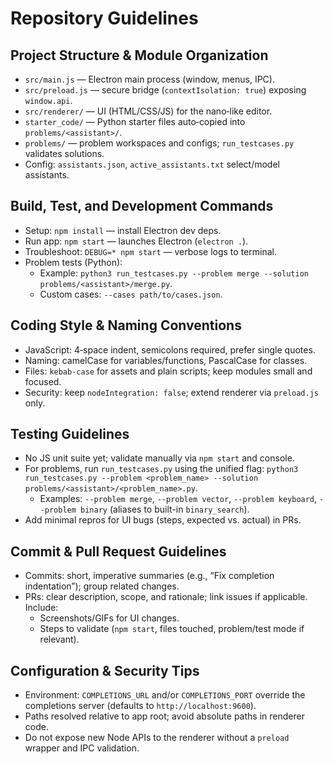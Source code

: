 # Repository Guidelines

## Project Structure & Module Organization
- `src/main.js` — Electron main process (window, menus, IPC).
- `src/preload.js` — secure bridge (`contextIsolation: true`) exposing `window.api`.
- `src/renderer/` — UI (HTML/CSS/JS) for the nano‑like editor.
- `starter_code/` — Python starter files auto‑copied into `problems/<assistant>/`.
- `problems/` — problem workspaces and configs; `run_testcases.py` validates solutions.
- Config: `assistants.json`, `active_assistants.txt` select/model assistants.

## Build, Test, and Development Commands
- Setup: `npm install` — install Electron dev deps.
- Run app: `npm start` — launches Electron (`electron .`).
- Troubleshoot: `DEBUG=* npm start` — verbose logs to terminal.
- Problem tests (Python):
  - Example: `python3 run_testcases.py --problem merge --solution problems/<assistant>/merge.py`.
  - Custom cases: `--cases path/to/cases.json`.

## Coding Style & Naming Conventions
- JavaScript: 4‑space indent, semicolons required, prefer single quotes.
- Naming: camelCase for variables/functions, PascalCase for classes.
- Files: `kebab-case` for assets and plain scripts; keep modules small and focused.
- Security: keep `nodeIntegration: false`; extend renderer via `preload.js` only.

## Testing Guidelines
- No JS unit suite yet; validate manually via `npm start` and console.
- For problems, run `run_testcases.py` using the unified flag: `python3 run_testcases.py --problem <problem_name> --solution problems/<assistant>/<problem_name>.py`.
  - Examples: `--problem merge`, `--problem vector`, `--problem keyboard`, `--problem binary` (aliases to built-in `binary_search`).
- Add minimal repros for UI bugs (steps, expected vs. actual) in PRs.

## Commit & Pull Request Guidelines
- Commits: short, imperative summaries (e.g., “Fix completion indentation”); group related changes.
- PRs: clear description, scope, and rationale; link issues if applicable. Include:
  - Screenshots/GIFs for UI changes.
  - Steps to validate (`npm start`, files touched, problem/test mode if relevant).

## Configuration & Security Tips
- Environment: `COMPLETIONS_URL` and/or `COMPLETIONS_PORT` override the completions server (defaults to `http://localhost:9600`).
- Paths resolved relative to app root; avoid absolute paths in renderer code.
- Do not expose new Node APIs to the renderer without a `preload` wrapper and IPC validation.

